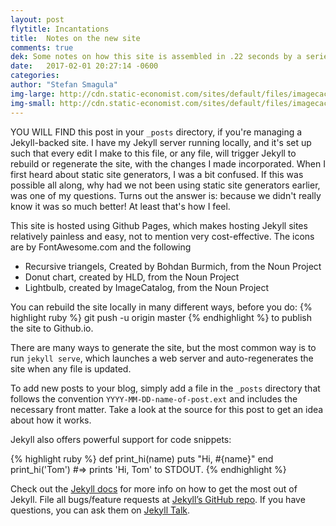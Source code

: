 ```yaml
---
layout: post
flytitle: Incantations
title:  Notes on the new site
comments: true
dek: Some notes on how this site is assembled in .22 seconds by a series of scripts and codes
date:   2017-02-01 20:27:14 -0600
categories:
author: "Stefan Smagula"
img-large: http://cdn.static-economist.com/sites/default/files/imagecache/full-width/images/print-edition/20170128_STP002_0.jpg
img-small: http://cdn.static-economist.com/sites/default/files/imagecache/200-width/images/print-edition/20170128_STP003_2.jpg
---
```

YOU WILL FIND this post in your `_posts` directory, if you're managing a Jekyll-backed site. I have my Jekyll server running locally, and it's set up such that every edit I make to this file, or any file, will trigger Jekyll to rebuild or regenerate the site, with the changes I made incorporated. When I first heard about static site generators, I was a bit confused. If this was possible all along, why had we not been using static site generators earlier, was one of my questions. Turns out the answer is: because we didn't really know it was so much better! At least that's how I feel.

This site is hosted using Github Pages, which makes hosting Jekyll sites relatively painless and easy, not to mention very cost-effective. The icons are by FontAwesome.com and the following
 * Recursive triangels, Created by Bohdan Burmich, from the Noun Project
 * Donut chart, created by HLD, from the Noun Project
 * Lightbulb, created by ImageCatalog, from the Noun Project

You can rebuild the site locally in many different ways, before you do:
{% highlight ruby %}
git push -u origin master
{% endhighlight %}
to publish the site to Github.io.

There are many ways to generate the site, but the most common way is to run `jekyll serve`, which launches a web server and auto-regenerates the site when any file is updated.

To add new posts to your blog, simply add a file in the `_posts` directory that follows the convention `YYYY-MM-DD-name-of-post.ext` and includes the necessary front matter. Take a look at the source for this post to get an idea about how it works.

Jekyll also offers powerful support for code snippets:

{% highlight ruby %}
def print_hi(name)
  puts "Hi, #{name}"
end
print_hi('Tom')
#=> prints 'Hi, Tom' to STDOUT.
{% endhighlight %}

Check out the [Jekyll docs][jekyll-docs] for more info on how to get the most out of Jekyll. File all bugs/feature requests at [Jekyll’s GitHub repo][jekyll-gh]. If you have questions, you can ask them on [Jekyll Talk][jekyll-talk].

[jekyll-docs]: https://jekyllrb.com/docs/home
[jekyll-gh]:   https://github.com/jekyll/jekyll
[jekyll-talk]: https://talk.jekyllrb.com/
